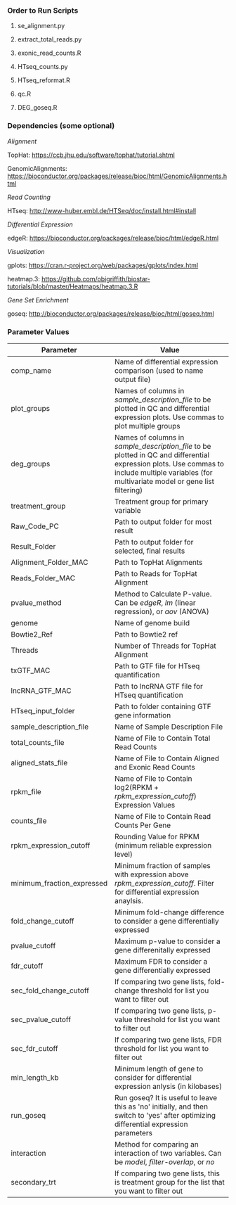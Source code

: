### Order to Run Scripts ###

1) se_alignment.py

2) extract_total_reads.py

3) exonic_read_counts.R

4) HTseq_counts.py

5) HTseq_reformat.R

6) qc.R

7) DEG_goseq.R

### Dependencies (some optional) ###

*Alignment*

TopHat: https://ccb.jhu.edu/software/tophat/tutorial.shtml

GenomicAlignments: https://bioconductor.org/packages/release/bioc/html/GenomicAlignments.html

*Read Counting*

HTseq: http://www-huber.embl.de/HTSeq/doc/install.html#install

*Differential Expression*

edgeR: https://bioconductor.org/packages/release/bioc/html/edgeR.html

*Visualization*

gplots: https://cran.r-project.org/web/packages/gplots/index.html

heatmap.3: https://github.com/obigriffith/biostar-tutorials/blob/master/Heatmaps/heatmap.3.R

*Gene Set Enrichment*

goseq: http://bioconductor.org/packages/release/bioc/html/goseq.html

### Parameter Values ###
| Parameter | Value|
|---|---|
|comp_name	| Name of differential expression comparison (used to name output file)
|plot_groups | Names of columns in *sample_description_file* to be plotted in QC and differential expression plots.  Use commas to plot multiple groups|
|deg_groups|Names of columns in *sample_description_file* to be plotted in QC and differential expression plots.  Use commas to include multiple variables (for multivariate model or gene list filtering)|
|treatment_group|Treatment group for primary variable|
|Raw_Code_PC|Path to output folder for most result|
|Result_Folder|Path to output folder for selected, final results|
|Alignment_Folder_MAC|Path to TopHat Alignments|
|Reads_Folder_MAC|Path to Reads for TopHat Alignment|
|pvalue_method|Method to Calculate P-value.  Can be *edgeR*, *lm* (linear regression), or *aov* (ANOVA)|
|genome|Name of genome build|
|Bowtie2_Ref| Path to Bowtie2 ref|
|Threads|Number of Threads for TopHat Alignment|
|txGTF_MAC|Path to GTF file for HTseq quantification|
|lncRNA_GTF_MAC|Path to lncRNA GTF file for HTseq quantification|
|HTseq_input_folder|Path to folder containing GTF gene information|
|sample_description_file|Name of Sample Description File|
|total_counts_file|Name of File to Contain Total Read Counts|
|aligned_stats_file|Name of File to Contain Aligned and Exonic Read Counts|
|rpkm_file|Name of File to Contain log2(RPKM + *rpkm_expression_cutoff*) Expression Values|
|counts_file|Name of File to Contain Read Counts Per Gene|
|rpkm_expression_cutoff|Rounding Value for RPKM (minimum reliable expression level)|
|minimum_fraction_expressed|Minimum fraction of samples with expression above *rpkm_expression_cutoff*. Filter for differential expression anaylsis.|
|fold_change_cutoff|Minimum fold-change difference to consider a gene differentially expressed|
|pvalue_cutoff|Maximum p-value to consider a gene differenitally expressed|
|fdr_cutoff|Maximum FDR to consider a gene differentially expressed|
|sec_fold_change_cutoff|If comparing two gene lists, fold-change threshold for list you want to filter out|
|sec_pvalue_cutoff|If comparing two gene lists, p-value threshold for list you want to filter out|
|sec_fdr_cutoff|If comparing two gene lists, FDR threshold for list you want to filter out|
|min_length_kb|Minimum length of gene to consider for differential expression anlysis (in kilobases)|
|run_goseq| Run goseq?  It is useful to leave this as 'no' initially, and then switch to 'yes' after optimizing differential expression parameters|
|interaction| Method for comparing an interaction of two variables.  Can be *model*, *filter-overlap*, or *no*|
|secondary_trt| If comparing two gene lists, this is treatment group for the list that you want to filter out|

